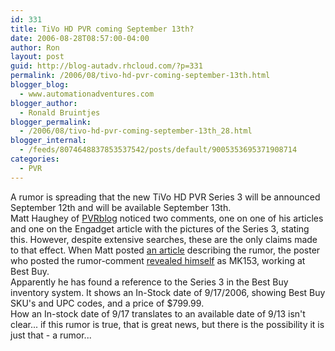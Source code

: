 ```yaml
---
id: 331
title: TiVo HD PVR coming September 13th?
date: 2006-08-28T08:57:00-04:00
author: Ron
layout: post
guid: http://blog-autadv.rhcloud.com/?p=331
permalink: /2006/08/tivo-hd-pvr-coming-september-13th.html
blogger_blog:
  - www.automationadventures.com
blogger_author:
  - Ronald Bruintjes
blogger_permalink:
  - /2006/08/tivo-hd-pvr-coming-september-13th_28.html
blogger_internal:
  - /feeds/8074648837853537542/posts/default/9005353695371908714
categories:
  - PVR
---
```

A rumor is spreading that the new TiVo HD PVR Series 3 will be announced September 12th and will be available September 13th.  
Matt Haughey of [PVRblog](http://www.pvrblog.com/) noticed two comments, one on one of his articles and one on the Engadget article with the pictures of the Series 3, stating this. However, despite extensive searches, these are the only claims made to that effect. When Matt posted [an article](http://www.pvrblog.com/pvr/2006/08/wild_rumor_seri.html) describing the rumor, the poster who posted the rumor-comment [revealed himself](http://www.pvrblog.com/pvr/2006/08/wild_rumor_seri.html#c21624331) as MK153, working at Best Buy.  
Apparently he has found a reference to the Series 3 in the Best Buy inventory system. It shows an In-Stock date of 9/17/2006, showing Best Buy SKU's and UPC codes, and a price of $799.99.  
How an In-stock date of 9/17 translates to an available date of 9/13 isn't clear... if this rumor is true, that is great news, but there is the possibility it is just that - a rumor...